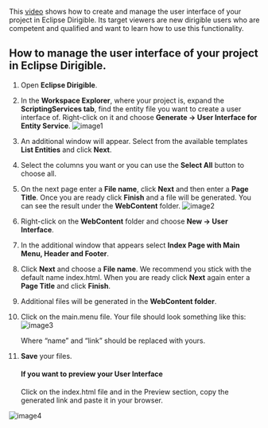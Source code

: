This [video](https://www.youtube.com/watch?v=D6XEs5Zlav4&feature=youtu.be) shows how to create and manage the user interface of your project in Eclipse Dirigible. Its target viewers are new dirigible users who are competent and qualified and want to learn how to use this functionality.

## How to manage the user interface of your project in Eclipse Dirigible.

1.	Open **Eclipse Dirigible**.
2.	In the **Workspace Explorer**, where your project is, expand the **ScriptingServices tab**, find the entity file you want to create a user interface of. Right-click on it and choose **Generate -> User Interface for Entity Service**.
![image1](https://github.com/dirigiblelabs/curriculum/blob/master/DragomirAngelov/Exercise/Images/1.png "First")
3.	An additional window will appear. Select from the available templates **List Entities** and click **Next**.
4.	Select the columns you want or you can use the **Select All** button to choose all.
5.	On the next page enter a **File name**, click **Next** and then enter a **Page Title**. Once you are ready click **Finish** and a file will be generated. You can see the result under the **WebContent** folder.
![image2](https://github.com/dirigiblelabs/curriculum/blob/master/DragomirAngelov/Exercise/Images/2.png "Second")
6.	Right-click on the **WebContent** folder and choose **New -> User Interface**.
7.	In the additional window that appears select **Index Page with Main Menu, Header and Footer**. 
8.	Click **Next** and choose a **File name**. We recommend you stick with the default name index.html. When you are ready click **Next** again enter a **Page Title** and click **Finish**.
9.	Additional files will be generated in the **WebContent folder**. 
10.	Click on the main.menu file. Your file should look something like this:
![image3](https://github.com/dirigiblelabs/curriculum/blob/master/DragomirAngelov/Exercise/Images/3.png "Third")
	
	Where “name” and “link” should be replaced with yours.
11.	**Save** your files.
	
    #### If you want to preview your User Interface
	Click on the index.html file and in the Preview section, copy the generated link and paste it in your browser.

![image4](https://github.com/dirigiblelabs/curriculum/blob/master/DragomirAngelov/Exercise/Images/4.png "Fourth")
